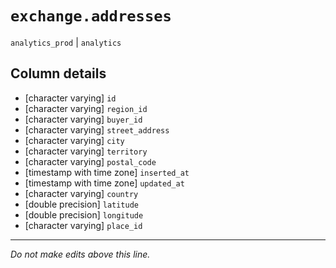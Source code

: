 # `exchange.addresses`
`analytics_prod` | `analytics`

## Column details
* [character varying] `id`
* [character varying] `region_id`
* [character varying] `buyer_id`
* [character varying] `street_address`
* [character varying] `city`
* [character varying] `territory`
* [character varying] `postal_code`
* [timestamp with time zone] `inserted_at`
* [timestamp with time zone] `updated_at`
* [character varying] `country`
* [double precision] `latitude`
* [double precision] `longitude`
* [character varying] `place_id`

-------------------------------------------------------------------------------
*Do not make edits above this line.*
